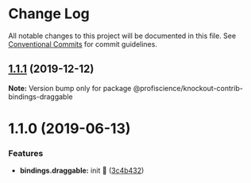 # Change Log

All notable changes to this project will be documented in this file.
See [Conventional Commits](https://conventionalcommits.org) for commit guidelines.

## [1.1.1](https://github.com/Profiscience/knockout-contrib/compare/@profiscience/knockout-contrib-bindings-draggable@1.1.0...@profiscience/knockout-contrib-bindings-draggable@1.1.1) (2019-12-12)

**Note:** Version bump only for package @profiscience/knockout-contrib-bindings-draggable





# 1.1.0 (2019-06-13)

### Features

- **bindings.draggable:** init :tada: ([3c4b432](https://github.com/Profiscience/knockout-contrib/commit/3c4b432))
